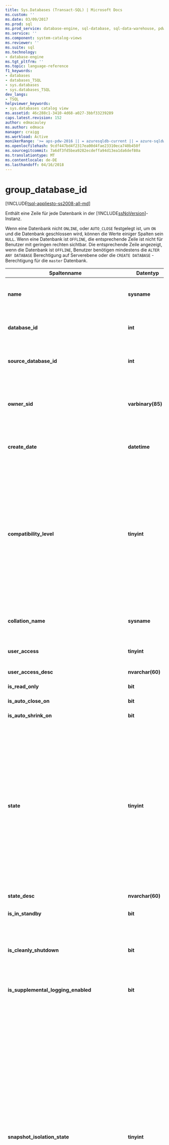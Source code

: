 ```yaml
---
title: Sys.Databases (Transact-SQL) | Microsoft Docs
ms.custom: ''
ms.date: 03/09/2017
ms.prod: sql
ms.prod_service: database-engine, sql-database, sql-data-warehouse, pdw
ms.service: ''
ms.component: system-catalog-views
ms.reviewer: ''
ms.suite: sql
ms.technology:
- database-engine
ms.tgt_pltfrm: ''
ms.topic: language-reference
f1_keywords:
- databases
- databases_TSQL
- sys.databases
- sys.databases_TSQL
dev_langs:
- TSQL
helpviewer_keywords:
- sys.databases catalog view
ms.assetid: 46c288c1-3410-4d68-a027-3bbf33239289
caps.latest.revision: 152
author: edmacauley
ms.author: edmaca
manager: craigg
ms.workload: Active
monikerRange: '>= aps-pdw-2016 || = azuresqldb-current || = azure-sqldw-latest || >= sql-server-2016 || = sqlallproducts-allversions'
ms.openlocfilehash: 9cdf447bd4f2317ea00d4fae23310eca740b450f
ms.sourcegitcommit: 7a6df3fd5bea9282ecdeffa94d13ea1da6def80a
ms.translationtype: MT
ms.contentlocale: de-DE
ms.lasthandoff: 04/16/2018
---
```

# <a name="sysdatabases-transact-sql"></a>group_database_id
[!INCLUDE[tsql-appliesto-ss2008-all-md](../../includes/tsql-appliesto-ss2008-all-md.md)]

  Enthält eine Zeile für jede Datenbank in der [!INCLUDE[ssNoVersion](../../includes/ssnoversion-md.md)]-Instanz.  
  
 Wenn eine Datenbank nicht `ONLINE`, oder `AUTO_CLOSE` festgelegt ist, um `ON` und die Datenbank geschlossen wird, können die Werte einiger Spalten sein `NULL`. Wenn eine Datenbank ist `OFFLINE`, die entsprechende Zeile ist nicht für Benutzer mit geringen rechten sichtbar. Die entsprechende Zeile angezeigt, wenn die Datenbank ist `OFFLINE`, Benutzer benötigen mindestens die `ALTER ANY DATABASE` Berechtigung auf Serverebene oder die `CREATE DATABASE` -Berechtigung für die `master` Datenbank.  
  

  
|Spaltenname|Datentyp|Description|  
|-----------------|---------------|-----------------|  
|**name**|**sysname**|Name der Datenbank, eindeutig innerhalb einer Instanz von [!INCLUDE[ssNoVersion](../../includes/ssnoversion-md.md)] oder innerhalb eines [!INCLUDE[ssSDSfull](../../includes/sssdsfull-md.md)]servers.|  
|**database_id**|**int**|ID der Datenbank, eindeutig innerhalb einer Instanz von [!INCLUDE[ssNoVersion](../../includes/ssnoversion-md.md)] oder innerhalb eines [!INCLUDE[ssSDSfull](../../includes/sssdsfull-md.md)]servers.|  
|**source_database_id**|**int**|Ungleich NULL = ID der Quelldatenbank dieser Datenbankmomentaufnahme.<br /> NULL = Keine Datenbankmomentaufnahme.|  
|**owner_sid**|**varbinary(85)**|SID (Sicherheits-ID) des externen Besitzers der Datenbank gemäß Registrierung beim Server. Informationen zu eine Datenbank besitzen können, finden Sie unter der **ALTER AUTHORIZATION für Datenbanken** Abschnitt [ALTER AUTHORIZATION](../../t-sql/statements/alter-authorization-transact-sql.md).|  
|**create_date**|**datetime**|Datum der Erstellung oder Umbenennung der Datenbank. Für **Tempdb**, dieser Wert ändert sich jedes Mal, wenn der Server neu gestartet.|  
|**compatibility_level**|**tinyint**|Ganze Zahl, die der [!INCLUDE[ssNoVersion](../../includes/ssnoversion-md.md)]-Version entspricht, deren Verhalten kompatibel ist:<br /> **Wert** : **gilt für**<br /> 70: [!INCLUDE[ssKatmai](../../includes/sskatmai-md.md)] über [!INCLUDE[ssKilimanjaro](../../includes/sskilimanjaro-md.md)]<br /> 80: [!INCLUDE[ssKatmai](../../includes/sskatmai-md.md)] über [!INCLUDE[ssKilimanjaro](../../includes/sskilimanjaro-md.md)]<br /> 90: [!INCLUDE[ssKatmai](../../includes/sskatmai-md.md)] über [!INCLUDE[ssSQL11](../../includes/sssql11-md.md)]<br /> 100: [!INCLUDE[ssKatmai](../../includes/sskatmai-md.md)] über [!INCLUDE[ssCurrent](../../includes/sscurrent-md.md)] und [!INCLUDE[ssSDSfull](../../includes/sssdsfull-md.md)]<br /> 110: [!INCLUDE[ssSQL11](../../includes/sssql11-md.md)] über [!INCLUDE[ssCurrent](../../includes/sscurrent-md.md)] und [!INCLUDE[ssSDSfull](../../includes/sssdsfull-md.md)]<br /> 120: [!INCLUDE[ssSQL14](../../includes/sssql14-md.md)] über [!INCLUDE[ssCurrent](../../includes/sscurrent-md.md)] und [!INCLUDE[ssSDSfull](../../includes/sssdsfull-md.md)]<br /> 130: [!INCLUDE[ssSQL15](../../includes/sssql15-md.md)] über [!INCLUDE[ssCurrent](../../includes/sscurrent-md.md)] |  
|**collation_name**|**sysname**|Sortierung der Datenbank. Dient als Standardsortierung der Datenbank.<br /> NULL = Datenbank ist nicht online, oder AUTO_CLOSE auf ON festgelegt ist, und die Datenbank geschlossen.|  
|**user_access**|**tinyint**|Einstellung für den Benutzerzugriff:<br /> 0 = MULTI_USER angegeben<br /> 1 = SINGLE_USER angegeben<br /> 2 = RESTRICTED_USER angegeben|  
|**user_access_desc**|**nvarchar(60)**|Beschreibung der Einstellung für den Benutzerzugriff.|  
|**is_read_only**|**bit**|1 = Datenbank ist READ_ONLY<br /> 0 = Datenbank ist READ_WRITE|  
|**is_auto_close_on**|**bit**|1 = AUTO_CLOSE ist ON<br /> 0 = AUTO_CLOSE ist OFF|  
|**is_auto_shrink_on**|**bit**|1 = AUTO_SHRINK ist ON<br /> 0 = AUTO_SHRINK ist OFF|  
|**state**|**tinyint**|**Wert &#124; gilt für**<br /> 0 = ONLINE <br /> 1 = RESTORING <br /> 2 = wird wiederhergestellt: [!INCLUDE[ssKatmai](../../includes/sskatmai-md.md)] über [!INCLUDE[ssCurrent](../../includes/sscurrent-md.md)]<br /> 3 = RECOVERY_PENDING: [!INCLUDE[ssKatmai](../../includes/sskatmai-md.md)] über [!INCLUDE[ssCurrent](../../includes/sscurrent-md.md)]<br /> 4 = SUSPECT <br /> 5 = EMERGENCY: [!INCLUDE[ssKatmai](../../includes/sskatmai-md.md)] über [!INCLUDE[ssCurrent](../../includes/sscurrent-md.md)]<br /> 6 = OFFLINE: [!INCLUDE[ssKatmai](../../includes/sskatmai-md.md)] über [!INCLUDE[ssCurrent](../../includes/sscurrent-md.md)]<br /> 7 = KOPIEREN: [!INCLUDE[ssSDSfull](../../includes/sssdsfull-md.md)] [!INCLUDE[ssGeoDR](../../includes/ssgeodr-md.md)] <br /> 10 = OFFLINE_SECONDARY: [!INCLUDE[ssSDSfull](../../includes/sssdsfull-md.md)] [!INCLUDE[ssGeoDR](../../includes/ssgeodr-md.md)] <br /><br /> **Hinweis:** für Always On-Datenbanken Abfragen der `database_state` oder `database_state_desc` Spalten [Sys. dm_hadr_database_replica_states](../../relational-databases/system-dynamic-management-views/sys-dm-hadr-database-replica-states-transact-sql.md).|  
|**state_desc**|**nvarchar(60)**|Beschreibung des Datenbankstatus. Finden Sie unter Zustand.|  
|**is_in_standby**|**bit**|Datenbank ist für die Wiederherstellungsprotokollierung schreibgeschützt.|  
|**is_cleanly_shutdown**|**bit**|1 = Datenbank wurde ordnungsgemäß heruntergefahren, keine Wiederherstellung beim Starten erforderlich<br /> 0 = Datenbank wurde nicht ordnungsgemäß heruntergefahren, Wiederherstellung beim Starten erforderlich|  
|**is_supplemental_logging_enabled**|**bit**|1 = SUPPLEMENTAL_LOGGING ist ON<br /> 0 = SUPPLEMENTAL_LOGGING ist OFF|  
|**snapshot_isolation_state**|**tinyint**|Status zulässiger Momentaufnahme-Isolationstransaktionen gemäß Einstellung der ALLOW_SNAPSHOT_ISOLATION-Option:<br /> 0 = Momentaufnahmeisolationsstatus ist OFF (Standardeinstellung). Momentaufnahmeisolation ist unzulässig.<br /> 1 = Momentaufnahmeisolationsstatus ist ON. Momentaufnahmeisolation ist zulässig.<br /> 2 = Momentaufnahmeisolationsstatus ist im Übergang zum Status OFF. Die Änderungen aller Transaktionen sind versionsspezifisch. Neue Transaktionen können nicht mit der Momentaufnahmeisolation gestartet werden. Die Datenbank bleibt im Übergang zum Status OFF, bis alle Transaktionen, die beim Ausführen von ALTER DATABASE aktiv waren, abgeschlossen werden können.<br /> 3 = Momentaufnahmeisolationsstatus ist im Übergang zum Status ON. Die Änderungen neuer Transaktionen sind versionsspezifisch. Transaktionen können die Momentaufnahmeisolation erst verwenden, wenn der Status der Momentaufnahmeisolation zu 1 (ON) wechselt. Die Datenbank bleibt im Übergang zum Status ON, bis alle Updatetransaktionen, die beim Ausführen von ALTER DATABASE aktiv waren, abgeschlossen werden können.|  
|**snapshot_isolation_state_desc**|**nvarchar(60)**|Beschreibung des Status zulässiger Momentaufnahme-Isolationstransaktionen gemäß Einstellung der ALLOW_SNAPSHOT_ISOLATION-Option.|  
|**is_read_committed_snapshot_on**|**bit**|1 = Die READ_COMMITTED_SNAPSHOT-Option ist ON. Lesevorgänge unter der Isolationsstufe 'read-committed' basieren auf Momentaufnahmescans und aktivieren keine Sperren.<br /> 0 = Die READ_COMMITTED_SNAPSHOT-Option ist OFF (Standardeinstellung). Lesevorgänge unter der Isolationsstufe 'read-committed' verwenden gemeinsame Sperren.|  
|**recovery_model**|**tinyint**|Ausgewähltes Wiederherstellungsmodell:<br /> 1 = FULL<br /> 2 = BULK_LOGGED<br /> 3 = SIMPLE|  
|**recovery_model_desc**|**nvarchar(60)**|Beschreibung des ausgewählten Wiederherstellungsmodells.|  
|**page_verify_option**|**tinyint**|Einstellung der PAGE_VERIFY-Option:<br /> 0 = NONE<br /> 1 = TORN_PAGE_DETECTION<br /> 2 = CHECKSUM|  
|**page_verify_option_desc**|**nvarchar(60)**|Beschreibung der Einstellung der PAGE_VERIFY-Option.|  
|**is_auto_create_stats_on**|**bit**|1 = AUTO_CREATE_STATISTICS ist ON<br /> 0 = AUTO_CREATE_STATISTICS ist OFF|  
|**is_auto_create_stats_incremental_on**|**bit**|Gibt die Standardeinstellung für die Option zur inkrementellen Auto Stats-Erstellung an.<br /> 0 = Die Auto Stats-Erstellung ist nicht inkrementell<br /> 1 = Die Auto Stats-Erstellung ist inkrementell, falls möglich<br /> **Gilt für**: [!INCLUDE[ssSQL14](../../includes/sssql14-md.md)] bis [!INCLUDE[ssCurrent](../../includes/sscurrent-md.md)].|  
|**is_auto_update_stats_on**|**bit**|1 = AUTO_UPDATE_STATISTICS ist ON<br /> 0 = AUTO_UPDATE_STATISTICS ist OFF|  
|**is_auto_update_stats_async_on**|**bit**|1 = AUTO_UPDATE_STATISTICS_ASYNC ist ON<br /> 0 = AUTO_UPDATE_STATISTICS_ASYNC ist OFF|  
|**is_ansi_null_default_on**|**bit**|1 = ANSI_NULL_DEFAULT ist ON<br /> 0 = ANSI_NULL_DEFAULT ist OFF|  
|**is_ansi_null_on**|**bit**|1 = ANSI_NULLS ist ON<br /> 0 = ANSI_NULLS ist OFF|  
|**is_ansi_padding_on**|**bit**|1 = ANSI_PADDING ist ON<br /> 0 = ANSI_PADDING ist OFF|  
|**is_ansi_warnings_on**|**bit**|1 = ANSI_WARNINGS ist ON<br /> 0 = ANSI_WARNINGS ist OFF|  
|**is_arithabort_on**|**bit**|1 = ARITHABORT ist ON<br /> 0 = ARITHABORT ist OFF|  
|**is_concat_null_yields_null_on**|**bit**|1 = CONCAT_NULL_YIELDS_NULL ist ON<br /> 0 = CONCAT_NULL_YIELDS_NULL ist OFF|  
|**is_numeric_roundabort_on**|**bit**|1 = NUMERIC_ROUNDABORT ist ON<br /> 0 = NUMERIC_ROUNDABORT ist OFF|  
|**is_quoted_identifier_on**|**bit**|1 = QUOTED_IDENTIFIER ist ON<br /> 0 = QUOTED_IDENTIFIER ist OFF|  
|**is_recursive_triggers_on**|**bit**|1 = RECURSIVE_TRIGGERS ist ON<br /> 0 = RECURSIVE_TRIGGERS ist OFF|  
|**is_cursor_close_on_commit_on**|**bit**|1 = CURSOR_CLOSE_ON_COMMIT ist ON<br /> 0 = CURSOR_CLOSE_ON_COMMIT ist OFF|  
|**is_local_cursor_default**|**bit**|1 = CURSOR_DEFAULT ist lokal<br /> 0 = CURSOR_DEFAULT ist global|  
|**is_fulltext_enabled**|**bit**|1 = Volltext ist für die Datenbank aktiviert<br /> 0 = Volltext ist für die Datenbank deaktiviert|  
|**is_trustworthy_on**|**bit**|1 = Datenbank wurde als vertrauenswürdig gekennzeichnet<br /> 0 = Datenbank wurde nicht als vertrauenswürdig gekennzeichnet|  
|**is_db_chaining_on**|**bit**|1 = Datenbankübergreifende Besitzverkettung ist ON<br /> 0 = Datenbankübergreifende Besitzverkettung ist OFF|  
|**is_parameterization_forced**|**bit**|1 = Parametrisierung ist FORCED<br /> 0 = Parametrisierung ist SIMPLE|  
|**is_master_key_encrypted_by_server**|**bit**|1 = Datenbank verfügt über verschlüsselten Hauptschlüssel<br /> 0 = Datenbank verfügt nicht über verschlüsselten Hauptschlüssel|  
|**is_query_store_on**|**bit**|1 = die Abfrage Speicher ist für diese Datenbank aktivieren. Überprüfen Sie [database_query_store_options](../../relational-databases/system-catalog-views/sys-database-query-store-options-transact-sql.md) Anzeigen des Status der Abfrage speichern.<br /> 0 = das Query Store ist nicht aktiviert.<br /> **Gilt für**: [!INCLUDE[ssNoVersion](../../includes/ssnoversion-md.md)] ([!INCLUDE[ssSQL15](../../includes/sssql15-md.md)] bis [aktuelle Version](http://go.microsoft.com/fwlink/p/?LinkId=299658)).|  
|**is_published**|**bit**|1 = Datenbank ist eine Veröffentlichungsdatenbank in einer Transaktions- oder Momentaufnahme-Replikationstopologie<br /> 0 = Keine Veröffentlichungsdatenbank|  
|**is_subscribed**|**bit**|Diese Spalte wird nicht verwendet. Gibt immer 0 zurück, unabhängig vom Abonnentenstatus der Datenbank.|  
|**is_merge_published**|**bit**|1 = Datenbank ist eine Veröffentlichungsdatenbank in einer Mergereplikationstopologie<br /> 0 = Keine Veröffentlichungsdatenbank in einer Mergereplikationstopologie|  
|**is_distributor**|**bit**|1 = Datenbank ist die Verteilungsdatenbank für eine Replikationstopologie<br /> 0 = Ist nicht die Verteilungsdatenbank für eine Replikationstopologie|  
|**is_sync_with_backup**|**bit**|1 = Datenbank ist für die Replikationssynchronisierung mit Sicherung gekennzeichnet<br /> 0 = Ist nicht für die Replikationssynchronisierung mit Sicherung gekennzeichnet|  
|**service_broker_guid**|**uniqueidentifier**|Bezeichner von Service Broker für diese Datenbank. Verwendet als die **Broker_instance** für das Ziel in der Routingtabelle.|  
|**is_broker_enabled**|**bit**|1 = Der Broker in dieser Datenbank sendet und empfängt derzeit Nachrichten.<br /> 0 = Alle gesendeten Nachrichten bleiben in der Übertragungswarteschlange, und empfangene Nachrichten werden in dieser Datenbank nicht in Warteschlangen eingereiht.<br /> Bei wiederhergestellten oder angefügten Datenbanken ist der Broker standardmäßig deaktiviert. Die Ausnahme hiervon ist die Datenbankspiegelung, bei der der Broker nach einem Failover aktiviert wird.|  
|**log_reuse_wait**|**tinyint**|Wiederverwendung von Transaktionsprotokollspeicher wird auf eine der folgenden Ereignisse ab dem letzten Prüfpunkt gewartet. (Detailliertere Erklärungen dieser Werte finden Sie unter [das Transaktionsprotokoll](../../relational-databases/logs/the-transaction-log-sql-server.md).)<br /> 0 = Nichts<br />   1 = Prüfpunkt (Wenn eine Datenbank ein Wiederherstellungsmodell verwendet und eine speicheroptimierte Datendateigruppe aufweist, sollte in der Spalte log_reuse_wait der Prüfpunkt oder xtp_checkpoint angezeigt werden.) **Gilt für** [!INCLUDE[ssKatmai](../../includes/sskatmai-md.md)] über [!INCLUDE[ssCurrent](../../includes/sscurrent-md.md)]<br />  2 = protokollsicherung **betrifft** [!INCLUDE[ssKatmai](../../includes/sskatmai-md.md)] über [!INCLUDE[ssCurrent](../../includes/sscurrent-md.md)]<br />  3 = aktive Sicherung oder Wiederherstellung **betrifft** [!INCLUDE[ssKatmai](../../includes/sskatmai-md.md)] über [!INCLUDE[ssCurrent](../../includes/sscurrent-md.md)]<br />  4 = aktive Transaktion **betrifft** [!INCLUDE[ssKatmai](../../includes/sskatmai-md.md)] über [!INCLUDE[ssCurrent](../../includes/sscurrent-md.md)]<br />  5 = datenbankspiegelung **betrifft** [!INCLUDE[ssKatmai](../../includes/sskatmai-md.md)] über [!INCLUDE[ssCurrent](../../includes/sscurrent-md.md)]<br />  6 = Replikation **betrifft** [!INCLUDE[ssKatmai](../../includes/sskatmai-md.md)] über [!INCLUDE[ssCurrent](../../includes/sscurrent-md.md)]<br />  7 = Erstellung der Datenbankmomentaufnahme **betrifft** [!INCLUDE[ssKatmai](../../includes/sskatmai-md.md)] über [!INCLUDE[ssCurrent](../../includes/sscurrent-md.md)]<br />  8 = Protokollscan **gilt für**<br />  9 = ein AlwaysOn-Verfügbarkeitsgruppen sekundären-Replikat wendet Transaktionsprotokoll-Datensätze dieser Datenbank auf eine zugehörige sekundäre Datenbank. **Gilt für** [!INCLUDE[ssSQL11](../../includes/sssql11-md.md)] über [!INCLUDE[ssCurrent](../../includes/sscurrent-md.md)]. In früheren Versionen von SQL Server, 9 = Sonstiges (vorübergehend).<br />  10 = nur zur internen Verwendung **betrifft** [!INCLUDE[ssSQL11](../../includes/sssql11-md.md)] über [!INCLUDE[ssCurrent](../../includes/sscurrent-md.md)]<br />  11 = nur zur internen Verwendung **betrifft** [!INCLUDE[ssSQL11](../../includes/sssql11-md.md)] über [!INCLUDE[ssCurrent](../../includes/sscurrent-md.md)]<br /> 12 = nur zur internen Verwendung **betrifft** [!INCLUDE[ssSQL11](../../includes/sssql11-md.md)] über [!INCLUDE[ssCurrent](../../includes/sscurrent-md.md)]<br />13 = älteste Seite **betrifft** [!INCLUDE[ssSQL11](../../includes/sssql11-md.md)] über [!INCLUDE[ssCurrent](../../includes/sscurrent-md.md)]<br /> 14 = sonstige **betrifft** [!INCLUDE[ssSQL11](../../includes/sssql11-md.md)] über [!INCLUDE[ssCurrent](../../includes/sscurrent-md.md)]<br />  16 = XTP_CHECKPOINT (Wenn eine Datenbank ein Wiederherstellungsmodell verwendet und eine speicheroptimierte Datendateigruppe aufweist, sollte in der Spalte log_reuse_wait der Prüfpunkt oder xtp_checkpoint angezeigt werden.) **Gilt für** [!INCLUDE[ssSQL14](../../includes/sssql14-md.md)] über [!INCLUDE[ssCurrent](../../includes/sscurrent-md.md)]|  
|**log_reuse_wait_desc**|**nvarchar(60)**|Bei der Beschreibung der Wiederverwendung von Transaktionsprotokollspeicher wird derzeit auf eines der folgenden Ereignisse ab dem letzten Prüfpunkt gewartet.|  
|**is_date_correlation_on**|**bit**|1 = DATE_CORRELATION_OPTIMIZATION ist ON<br /> 0 = DATE_CORRELATION_OPTIMIZATION ist OFF|  
|**is_cdc_enabled**|**bit**|1 = Datenbank ist für Change Data Capture aktiviert. Weitere Informationen finden Sie unter [sp_cdc_enable_db &#40;Transact-SQL&#41;](../../relational-databases/system-stored-procedures/sys-sp-cdc-enable-db-transact-sql.md).|  
|**is_encrypted**|**bit**|Gibt an, ob die Datenbank verschlüsselt ist (gibt den zuletzt mit der ALTER DATABASE SET ENCRYPTION-Klausel festgelegten Status wieder). Folgende Werte sind möglich:<br /> 1 = Verschlüsselt.<br /> 0 = Nicht verschlüsselt<br /> Weitere Informationen zur Datenbankverschlüsselung finden Sie unter [Transparent Data Encryption &#40;TDE&#41;](../../relational-databases/security/encryption/transparent-data-encryption.md).<br /> Wenn die Datenbank gerade entschlüsselt wird, **Is_encrypted** zeigt den Wert 0. Sie können den Status der Verschlüsselungsvorgang verschaffen, indem die [dm_database_encryption_keys](../../relational-databases/system-dynamic-management-views/sys-dm-database-encryption-keys-transact-sql.md) -verwaltungssicht.|  
|**is_honor_broker_priority_on**|**bit**|Gibt an, ob die Datenbank Konversationsprioritäten berücksichtigt (gibt den zuletzt mit der ALTER DATABASE SET HONOR_BROKER_PRIORITY-Klausel festgelegten Status wieder). Folgende Werte sind möglich:<br /> 1 = HONOR_BROKER_PRIORITY ist ON<br /> 0 = HONOR_BROKER_PRIORITY ist OFF|  
|**replica_id**|**uniqueidentifier**|Eindeutiger Bezeichner des lokalen [!INCLUDE[ssHADR](../../includes/sshadr-md.md)]-Verfügbarkeitsreplikats der Verfügbarkeitsgruppe, an der die Datenbank ggf. teilnimmt.<br /> NULL = Datenbank ist kein Teil eines Verfügbarkeitsreplikats einer Verfügbarkeitsgruppe<br /> **Gilt für**: [!INCLUDE[ssSQL11](../../includes/sssql11-md.md)] bis [!INCLUDE[ssCurrent](../../includes/sscurrent-md.md)], [!INCLUDE[ssSDSfull](../../includes/sssdsfull-md.md)]|  
|**group_database_id**|**uniqueidentifier**|Eindeutiger Bezeichner der Datenbank innerhalb einer Always On-verfügbarkeitsgruppe, falls vorhanden, in dem die Datenbank enthalten ist. **group_database_id** ist für diese Datenbank auf dem primären Replikat und jedem sekundären Replikat, auf dem die Datenbank der Verfügbarkeitsgruppe hinzugefügt wurde, identisch.<br /> NULL = Datenbank ist kein Teil eines Verfügbarkeitsreplikats einer beliebigen Verfügbarkeitsgruppe<br /> **Gilt für**: [!INCLUDE[ssSQL11](../../includes/sssql11-md.md)] bis [!INCLUDE[ssCurrent](../../includes/sscurrent-md.md)], [!INCLUDE[ssSDSfull](../../includes/sssdsfull-md.md)]|  
|**resource_pool_id**|**int**|Die ID des Ressourcenpools, der dieser Datenbank zugeordnet ist. Dieser Ressourcenpool steuert den insgesamt für speicheroptimierte Tabellen in dieser Datenbank verfügbaren Arbeitsspeicher.<br /> **Gilt für** : [!INCLUDE[ssSQL14](../../includes/sssql14-md.md)] bis [!INCLUDE[ssCurrent](../../includes/sscurrent-md.md)]|  
|**default_language_lcid**|**smallint**|Gibt die lokale ID (lcid) der Standardsprache einer eigenständigen Datenbank an.<br /> **Hinweis** fungiert als die [Konfigurieren der Serverkonfigurationsoption Standardsprache](../../database-engine/configure-windows/configure-the-default-language-server-configuration-option.md) von **Sp_configure**. Dieser Wert ist **null** für eine nicht enthaltene Datenbank.<br /> **Gilt für**: [!INCLUDE[ssSQL11](../../includes/sssql11-md.md)] bis [!INCLUDE[ssCurrent](../../includes/sscurrent-md.md)], [!INCLUDE[ssSDSfull](../../includes/sssdsfull-md.md)]|  
|**default_language_name**|**nvarchar(128)**|Gibt die Standardsprache einer eigenständigen Datenbank an.<br /> Dieser Wert ist **null** für eine nicht enthaltene Datenbank.<br /> **Gilt für**: [!INCLUDE[ssSQL11](../../includes/sssql11-md.md)] bis [!INCLUDE[ssCurrent](../../includes/sscurrent-md.md)], [!INCLUDE[ssSDSfull](../../includes/sssdsfull-md.md)]|  
|**default_fulltext_language_lcid**|**int**|Gibt die lokale ID (lcid) der Standard-Volltextsprache der eigenständigen Datenbank an.<br /> **Hinweis** dient standardmäßig als [Konfigurieren der Serverkonfigurationsoption von Volltext-Standardsprache](../../database-engine/configure-windows/configure-the-default-full-text-language-server-configuration-option.md) von **Sp_configure**. Dieser Wert ist **null** für eine nicht enthaltene Datenbank.<br /> **Gilt für**: [!INCLUDE[ssSQL11](../../includes/sssql11-md.md)] bis [!INCLUDE[ssCurrent](../../includes/sscurrent-md.md)], [!INCLUDE[ssSDSfull](../../includes/sssdsfull-md.md)]|  
|**default_fulltext_language_name**|**nvarchar(128)**|Gibt die Standard-Volltextsprache der eigenständigen Datenbank an.<br /> Dieser Wert ist **null** für eine nicht enthaltene Datenbank.<br /> **Gilt für**: [!INCLUDE[ssSQL11](../../includes/sssql11-md.md)] bis [!INCLUDE[ssCurrent](../../includes/sscurrent-md.md)], [!INCLUDE[ssSDSfull](../../includes/sssdsfull-md.md)]|  
|**is_nested_triggers_on**|**bit**|Gibt an, ob geschachtelte Trigger in der eigenständigen Datenbank zulässig sind.<br /> 0 = Geschachtelte Trigger sind nicht zulässig<br /> 1 = Geschachtelte Trigger sind zulässig<br /> **Hinweis** fungiert als die [Konfigurieren der Serverkonfigurationsoption für geschachtelte Trigger](../../database-engine/configure-windows/configure-the-nested-triggers-server-configuration-option.md) von **Sp_configure**. Dieser Wert ist **null** für eine nicht enthaltene Datenbank. Finden Sie unter [sys.configurations &#40;Transact-SQL&#41; ](../../relational-databases/system-catalog-views/sys-configurations-transact-sql.md) für Weitere Informationen zu erhalten.<br /> **Gilt für**: [!INCLUDE[ssSQL11](../../includes/sssql11-md.md)] bis [!INCLUDE[ssCurrent](../../includes/sscurrent-md.md)], [!INCLUDE[ssSDSfull](../../includes/sssdsfull-md.md)]|  
|**is_transform_noise_words_on**|**bit**|Gibt an, ob Füllwörter in der eigenständigen Datenbank transformiert werden sollen.<br /> 0 = Füllwörter sollten nicht transformiert werden<br /> 1 = Füllwörter sollten transformiert werden<br /> **Hinweis** fungiert als die [Füllwörtertransformation Serverkonfigurationsoption](../../database-engine/configure-windows/transform-noise-words-server-configuration-option.md) von **Sp_configure**. Dieser Wert ist **null** für eine nicht enthaltene Datenbank. Finden Sie unter [sys.configurations &#40;Transact-SQL&#41; ](../../relational-databases/system-catalog-views/sys-configurations-transact-sql.md) für Weitere Informationen zu erhalten.<br /> **Gilt für** : [!INCLUDE[ssSQL11](../../includes/sssql11-md.md)] bis [!INCLUDE[ssCurrent](../../includes/sscurrent-md.md)]|  
|**two_digit_year_cutoff**|**smallint**|Gibt einen Wert zwischen 1753 und 9999 an, der das Umstellungsjahr für das Interpretieren zweistelliger Jahre als vierstellige Jahre darstellt.<br /> **Hinweis** fungiert als die [konfigurieren two Digit Year cutoff Server Configuration Option](../../database-engine/configure-windows/configure-the-two-digit-year-cutoff-server-configuration-option.md) von **Sp_configure**. Dieser Wert ist **null** für eine nicht enthaltene Datenbank. Finden Sie unter [sys.configurations &#40;Transact-SQL&#41; ](../../relational-databases/system-catalog-views/sys-configurations-transact-sql.md) für Weitere Informationen zu erhalten.<br /> **Gilt für**: [!INCLUDE[ssSQL11](../../includes/sssql11-md.md)] bis [!INCLUDE[ssCurrent](../../includes/sscurrent-md.md)], [!INCLUDE[ssSDSfull](../../includes/sssdsfull-md.md)]|  
|**containment**|**"tinyint" nicht null**|Zeigt den Kapselungsstatus der Datenbank an.<br />  0 = Datenbankkapselung ist deaktiviert. **Gilt für**: [!INCLUDE[ssSQL11](../../includes/sssql11-md.md)] bis [!INCLUDE[ssCurrent](../../includes/sscurrent-md.md)], [!INCLUDE[ssSDSfull](../../includes/sssdsfull-md.md)]<br /> 1 = Datenbank ist in teilkapselung **betrifft**: [!INCLUDE[ssSQL11](../../includes/sssql11-md.md)] über [!INCLUDE[ssCurrent](../../includes/sscurrent-md.md)]|  
|**containment_desc**|**nvarchar(60) nicht null**|Zeigt den Kapselungsstatus der Datenbank an.<br /> NONE = Legacydatenbank (keine Kapselung)<br /> PARTIAL = Teilweise eigenständige Datenbank<br /> **Gilt für**: [!INCLUDE[ssSQL11](../../includes/sssql11-md.md)] bis [!INCLUDE[ssCurrent](../../includes/sscurrent-md.md)], [!INCLUDE[ssSDSfull](../../includes/sssdsfull-md.md)]|  
|**target_recovery_time_in_seconds**|**int**|Die geschätzte Zeit zum Wiederherstellen der Datenbank in Sekunden. NULL-Werte sind zulässig.<br /> **Gilt für**: [!INCLUDE[ssSQL11](../../includes/sssql11-md.md)] bis [!INCLUDE[ssCurrent](../../includes/sscurrent-md.md)], [!INCLUDE[ssSDSfull](../../includes/sssdsfull-md.md)]|  
|**delayed_durability**|**int**|Die Einstellung für verzögerte Dauerhaftigkeit:<br /> 0 = DEAKTIVIERT<br /> 1 = ZULÄSSIG<br /> 2 = ERZWUNGENES<br /> Weitere Informationen finden Sie im Thema [Steuern der Transaktionsdauerhaftigkeit](../../relational-databases/logs/control-transaction-durability.md).<br /> **Gilt für**: [!INCLUDE[ssSQL14](../../includes/sssql14-md.md)] über [!INCLUDE[ssCurrent](../../includes/sscurrent-md.md)], [!INCLUDE[ssSDSfull](../../includes/sssdsfull-md.md)].|  
|**delayed_durability_desc**|**nvarchar(60)**|Die Einstellung für verzögerte Dauerhaftigkeit:<br /> DISABLED<br /> ALLOWED<br /> FORCED<br /> **Gilt für**: [!INCLUDE[ssSQL14](../../includes/sssql14-md.md)] bis [!INCLUDE[ssCurrent](../../includes/sscurrent-md.md)], [!INCLUDE[ssSDSfull](../../includes/sssdsfull-md.md)].<br /> **Gilt für**: [!INCLUDE[ssSQL14](../../includes/sssql14-md.md)] bis [!INCLUDE[ssCurrent](../../includes/sscurrent-md.md)].|  
|**is_memory_optimized_elevate_to_snapshot_on**|**bit**|Auf speicheroptimierte Tabellen wird mit der SNAPSHOT-Isolation zugegriffen, wenn die Sitzungseinstellung TRANSACTION ISOLATION LEVEL auf eine niedrigere Isolationsstufe festgelegt ist (READ COMMITTED oder READ UNCOMMITTED).<br /> 1 = Isolationsstufe ist mindestens SNAPSHOT.<br /> 0 = Isolationsstufe ist nicht erhöht.|  
|**is_federation_member**|**bit**|Gibt an, ob die Datenbank Mitglied eines Verbunds ist.<br /> **Gilt für:** [!INCLUDE[ssSDSfull](../../includes/sssdsfull-md.md)]|  
|**is_remote_data_archive_enabled**|**bit**|Gibt an, ob die Datenbank gestreckt wird.<br /> 0 = die Datenbank ist nicht für die Stretch-aktivierten.<br /> 1 = die Datenbank ist Stretch-aktivierten.<br /> **Gilt für** : [!INCLUDE[ssSQL15](../../includes/sssql15-md.md)] bis [!INCLUDE[ssCurrent](../../includes/sscurrent-md.md)]<br /> Weitere Informationen finden Sie unter [Stretch-Datenbank](../../sql-server/stretch-database/stretch-database.md).|  
|**is_mixed_page_allocation_on**|**bit**|Gibt an, ob die erste Seiten aus gemischten Blöcken zuordnen können, Tabellen und Indizes in der Datenbank.<br /> 0 = der Tabellen und Indizes in der Datenbank weisen immer erste Seiten aus gleichartigen Blöcken.<br /> 1 = der Tabellen und Indizes in der Datenbank die erste Seiten aus gemischten Blöcken zuordnen können.<br /> **Gilt für** : [!INCLUDE[ssSQL15](../../includes/sssql15-md.md)] bis [!INCLUDE[ssCurrent](../../includes/sscurrent-md.md)]<br /> Weitere Informationen finden Sie unter der Option SET MIXED_PAGE_ALLOCATION von [ALTER DATABASE SET-Optionen &#40;Transact-SQL&#41;](../../t-sql/statements/alter-database-transact-sql-set-options.md).|  
|**is_temporal_retention_enabled**|**bit**|Gibt an, ob der Task ' Verlaufscleanup ' der temporären Aufbewahrung-Richtlinie aktiviert ist.<br /> **Gilt für**: Azure SQL-Datenbank|
|**catalog_collation_type**|**int**|Die Katalog-sortierungseinstellung:<br />0 = DATABASE_DEFAULT<br />2 = SQL_Latin_1_General_CP1_CI_AS<br /> **Gilt für**: Azure SQL-Datenbank|
|**catalog_collation_type_desc**|**nvarchar(60)**|Die Katalog-sortierungseinstellung:<br />DATABASE_DEFAULT<br />SQL_Latin_1_General_CP1_CI_AS<br /> **Gilt für**: Azure SQL-Datenbank|
  
## <a name="permissions"></a>Berechtigungen  
 Wenn der Aufrufer `sys.databases` ist nicht der Besitzer der Datenbank und die Datenbank ist nicht `master` oder `tempdb`, werden die erforderlichen Mindestberechtigungen zum Anzeigen der entsprechenden Zeile `ALTER ANY DATABASE` oder `VIEW ANY DATABASE` Berechtigung auf Serverebene oder `CREATE DATABASE` -Berechtigung für die `master` Datenbank. Die Datenbank mit der der Aufrufer verbunden ist immer in angezeigt werden kann `sys.databases`.  
  
> [!IMPORTANT]  
>  Wird standardmäßig die public-Rolle verfügt über die `VIEW ANY DATABASE` Berechtigung, alle Anmeldungen, die Datenbankinformationen finden Sie unter. Eine Anmeldung über die Möglichkeit zur Erkennung von einer Datenbank blockiert `REVOKE` der `VIEW ANY DATABASE` Berechtigung aus `public`, oder `DENY` die "VIEW ANY DATABASE-Berechtigung für einzelne Anmeldenamen.  
  
## <a name="includesssdsincludessssds-mdmd-remarks"></a>Hinweise zu [!INCLUDE[ssSDS](../../includes/sssds-md.md)]  
 In [!INCLUDE[ssSDS](../../includes/sssds-md.md)], in dieser Ansicht finden Sie in der `master` Datenbank und in Benutzerdatenbanken. In der `master` Datenbank, in dieser Ansicht gibt die Informationen zu den `master` Datenbank und aller Benutzerdatenbanken auf dem Server. In einer Benutzerdatenbank gibt diese Sicht Informationen nur in der aktuellen Datenbank und der master-Datenbank zurück.  
  
 Verwenden Sie die `sys.databases`-Sicht in der `master`-Datenbank des [!INCLUDE[ssSDS](../../includes/sssds-md.md)]servers, auf dem die neue Datenbank erstellt wird. Nachdem die Datenbankkopie gestartet wurde, können Sie durch Abfragen der `sys.databases` und `sys.dm_database_copies` Sichten von der `master` Datenbank des Zielservers, um weitere Informationen zum Kopierstatus abzurufen.  
  
## <a name="examples"></a>Beispiele  
  
### <a name="a-query-the-sysdatabases-view"></a>A. Abfragen der sys.databases-Sicht  
 Das folgende Beispiel gibt nur einige der in verfügbaren Spalten der `sys.databases` anzeigen.  
  
```  
SELECT name, user_access_desc, is_read_only, state_desc, recovery_model_desc  
FROM sys.databases;  
```  
  
### <a name="b-check-the-copying-status-in-includesssdsincludessssds-mdmd"></a>B. Überprüfen des Kopierstatus in [!INCLUDE[ssSDS](../../includes/sssds-md.md)]  
 Die folgende Beispielabfrage die `sys.databases` und `sys.dm_database_copies` Vorgang zum Kopieren von Ansichten, um Informationen zu einer Datenbank zurückzugeben.  
  
**Gilt für**: [!INCLUDE[ssSDSfull](../../includes/sssdsfull-md.md)]|  
  
```  
-- Execute from the master database.  
SELECT a.name, a.state_desc, b.start_date, b.modify_date, b.percentage_complete  
FROM sys.databases AS a  
INNER JOIN sys.dm_database_copies AS b ON a.database_id = b.database_id  
WHERE a.state = 7;  
```  
### <a name="c-check-the-temporal-retention-policy-status-in-includesssdsincludessssds-mdmd"></a>C. Checken Sie den Richtlinienstatus temporale Aufbewahrung [!INCLUDE[ssSDS](../../includes/sssds-md.md)]  
 Die folgende Beispielabfrage die `sys.databases` zum Zurückgeben von Informationen, ob temporale Beibehaltungsdauer für den Task ' Verlaufscleanup ' aktiviert ist. Denken Sie daran, dass nach dem Wiederherstellungsvorgang temporale Aufbewahrung standardmäßig deaktiviert ist. Verwendung `ALTER DATABASE` explizit aktivieren.
  
**Gilt für:** [!INCLUDE[ssSDSfull](../../includes/sssdsfull-md.md)]  
  
```  
-- Execute from the master database.  
SELECT a.name, a.is_temporal_history_retention_enabled 
FROM sys.databases AS a;
```  
  
## <a name="see-also"></a>Siehe auch  
 [ALTER DATABASE &#40;Transact-SQL&#41;](../../t-sql/statements/alter-database-transact-sql.md)   
 [sys.database_mirroring_witnesses &#40;Transact-SQL&#41;](../../relational-databases/system-catalog-views/database-mirroring-witness-catalog-views-sys-database-mirroring-witnesses.md)   
 [Sys. database_recovery_status &#40;Transact-SQL&#41;](../../relational-databases/system-catalog-views/sys-database-recovery-status-transact-sql.md)   
 [Datenbanken und Dateikatalogsichten &#40;Transact-SQL&#41;](../../relational-databases/system-catalog-views/databases-and-files-catalog-views-transact-sql.md)   
 [sys.dm_database_copies &#40;Azure SQL-Datenbank&#41;](../../relational-databases/system-dynamic-management-views/sys-dm-database-copies-azure-sql-database.md)  
  
  
